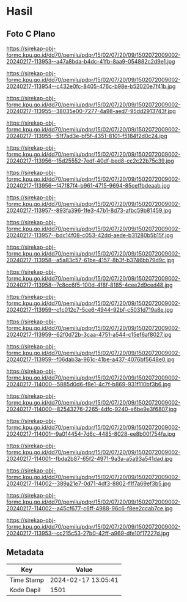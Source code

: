# Hasil

## Foto C Plano

https://sirekap-obj-formc.kpu.go.id/dd70/pemilu/pdpr/15/02/07/20/09/1502072009002-20240217-113953--a47a8bda-b4dc-41fb-8aa9-054882c2d9e1.jpg

https://sirekap-obj-formc.kpu.go.id/dd70/pemilu/pdpr/15/02/07/20/09/1502072009002-20240217-113954--c432e0fc-8405-476c-b98e-b52020e7f41b.jpg

https://sirekap-obj-formc.kpu.go.id/dd70/pemilu/pdpr/15/02/07/20/09/1502072009002-20240217-113955--38035e00-7277-4a98-aed7-95dd2913743f.jpg

https://sirekap-obj-formc.kpu.go.id/dd70/pemilu/pdpr/15/02/07/20/09/1502072009002-20240217-113955--51f7ad3e-bf5f-4351-8101-f5184f2d0c24.jpg

https://sirekap-obj-formc.kpu.go.id/dd70/pemilu/pdpr/15/02/07/20/09/1502072009002-20240217-113956--15d25552-7edf-40df-bed8-cc2c22b75c39.jpg

https://sirekap-obj-formc.kpu.go.id/dd70/pemilu/pdpr/15/02/07/20/09/1502072009002-20240217-113956--f47f87f4-b961-4715-9694-85ceffbdeaab.jpg

https://sirekap-obj-formc.kpu.go.id/dd70/pemilu/pdpr/15/02/07/20/09/1502072009002-20240217-113957--893fa396-1fe3-47b1-8d73-afbc59b81459.jpg

https://sirekap-obj-formc.kpu.go.id/dd70/pemilu/pdpr/15/02/07/20/09/1502072009002-20240217-113957--bdc14f08-c053-42dd-aede-b31280b5b15f.jpg

https://sirekap-obj-formc.kpu.go.id/dd70/pemilu/pdpr/15/02/07/20/09/1502072009002-20240217-113958--a5a83c57-61be-4157-8b3f-b3746bb79d9c.jpg

https://sirekap-obj-formc.kpu.go.id/dd70/pemilu/pdpr/15/02/07/20/09/1502072009002-20240217-113958--7c8cc6f5-100d-4f8f-8185-4cee2d9ced48.jpg

https://sirekap-obj-formc.kpu.go.id/dd70/pemilu/pdpr/15/02/07/20/09/1502072009002-20240217-113959--c1c012c7-5ce6-4944-92bf-c5031d719a8e.jpg

https://sirekap-obj-formc.kpu.go.id/dd70/pemilu/pdpr/15/02/07/20/09/1502072009002-20240217-113959--62f0d72b-3caa-4751-a544-c15ef6af8027.jpg

https://sirekap-obj-formc.kpu.go.id/dd70/pemilu/pdpr/15/02/07/20/09/1502072009002-20240217-113959--f06dab3a-961c-41be-a437-4076bf5648e0.jpg

https://sirekap-obj-formc.kpu.go.id/dd70/pemilu/pdpr/15/02/07/20/09/1502072009002-20240217-114000--5885d0d6-f8e1-4c7f-b869-931f110bf3b6.jpg

https://sirekap-obj-formc.kpu.go.id/dd70/pemilu/pdpr/15/02/07/20/09/1502072009002-20240217-114000--82543276-2265-4dfc-9240-e6be9e3f6807.jpg

https://sirekap-obj-formc.kpu.go.id/dd70/pemilu/pdpr/15/02/07/20/09/1502072009002-20240217-114001--9a014454-7d6c-4485-8028-ee8b00f754fa.jpg

https://sirekap-obj-formc.kpu.go.id/dd70/pemilu/pdpr/15/02/07/20/09/1502072009002-20240217-114001--fbda2b87-65f2-4971-9a3a-a5a93a541dad.jpg

https://sirekap-obj-formc.kpu.go.id/dd70/pemilu/pdpr/15/02/07/20/09/1502072009002-20240217-114002--389a21e7-0d71-4df3-8802-f1f7a69ef3b5.jpg

https://sirekap-obj-formc.kpu.go.id/dd70/pemilu/pdpr/15/02/07/20/09/1502072009002-20240217-114002--a45cf677-c6ff-4988-96c6-f8ee2ccab7ce.jpg

https://sirekap-obj-formc.kpu.go.id/dd70/pemilu/pdpr/15/02/07/20/09/1502072009002-20240217-113953--cc215c53-27b0-42ff-a969-dfe10f17227d.jpg


## Metadata

| Key        | Value               |
| ---------- | ------------------- |
| Time Stamp | 2024-02-17 13:05:41 |
| Kode Dapil | 1501                |



